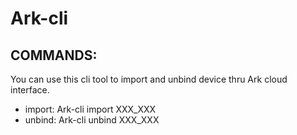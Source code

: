# Ark-cli

## COMMANDS:
You can use this cli tool to import and unbind device thru Ark cloud interface.

   * import: Ark-cli import XXX_XXX
   * unbind: Ark-cli unbind XXX_XXX


